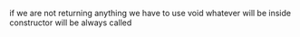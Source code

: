 if we are not returning anything we have to use void
whatever will be inside constructor will be always called
